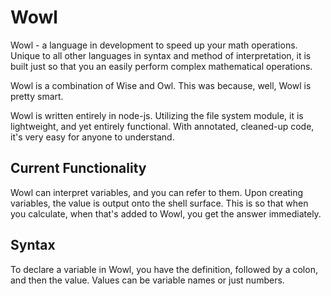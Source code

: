 # Wowl

Wowl - a language in development to speed up your math operations. Unique to all other languages in syntax and method of interpretation, it is built just so that you an easily perform complex mathematical operations.

Wowl is a combination of Wise and Owl. This was because, well, Wowl is pretty smart. 

Wowl is written entirely in node-js. Utilizing the file system module, it is lightweight, and yet entirely functional. With annotated, cleaned-up code, it's very easy for anyone to understand.

## Current Functionality

Wowl can interpret variables, and you can refer to them. Upon creating variables, the value is output onto the shell surface. This is so that when you calculate, when that's added to Wowl, you get the answer immediately.

## Syntax

To declare a variable in Wowl, you have the definition, followed by a colon, and then the value. Values can be variable names or just numbers.
